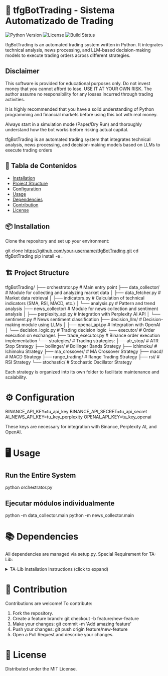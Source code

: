 # 🤖 tfgBotTrading - Sistema Automatizado de Trading

![Python Version](https://img.shields.io/badge/python-3.9%2B-blue)
![License](https://img.shields.io/badge/license-MIT-green)
![Build Status](https://img.shields.io/badge/build-passing-brightgreen)

tfgBotTrading is an automated trading system written in Python. It integrates technical analysis, news processing, and LLM-based decision-making models to execute trading orders across different strategies.


## Disclaimer

This software is provided for educational purposes only. Do not invest money that you cannot afford to lose. 
USE IT AT YOUR OWN RISK. The author assume no responsibility for any losses incurred through trading activities.

It is highly recommended that you have a solid understanding of Python programming and financial markets before using this bot with real money. 

Always start in a simulation mode (Paper/Dry Run) and thoroughly understand how the bot works before risking actual capital.


tfgBotTrading is an automated trading system that integrates technical analysis, news processing, and decision-making models based on LLMs to execute trading orders

## 🚀 **Tabla de Contenidos**
- [Installation](#Installation)
- [Project Structure](#Project-Structure)
- [Configuration](#Configuration)
- [Usage](#Usage)
- [Dependencies](#Dependencies)
- [Contribution](#Contribution)
- [License](#License)


## 📦 **Installation**
Clone the repository and set up your environment:

git clone https://github.com/your-username/tfgBotTrading.git
cd tfgBotTrading
pip install -e .


## 🏗️ **Project Structure**
tfgBotTrading/
├── orchestrator.py          # Main entry point
├── data_collector/          # Module for collecting and analyzing market data
│   ├── data_fetcher.py      # Market data retrieval
│   ├── indicators.py        # Calculation of technical indicators (SMA, RSI, MACD, etc.)
│   └── analysis.py          # Pattern and trend analysis
├── news_collector/          # Module for news collection and sentiment analysis
│   ├── perplexity_api.py    # Integration with Perplexity AI API
│   └── sentiment.py         # News sentiment classification
├── decision_llm/            # Decision-making module using LLMs
│   ├── openai_api.py        # Integration with OpenAI
│   └── decision_logic.py    # Trading decision logic
└── executor/                # Order execution on exchanges
    ├── trade_executor.py    # Binance order execution implementation
    └── strategies/          # Trading strategies:
         ├── atr_stop/       # ATR Stop Strategy
         ├── bollinger/      # Bollinger Bands Strategy
         ├── ichimoku/       # Ichimoku Strategy
         ├── ma_crossover/   # MA Crossover Strategy
         ├── macd/           # MACD Strategy
         ├── range_trading/  # Range Trading Strategy
         ├── rsi/            # RSI Strategy
         └── stochastic/     # Stochastic Oscillator Strategy

Each strategy is organized into its own folder to facilitate maintenance and scalability.



# ⚙️ **Configuration**
BINANCE_API_KEY=tu_api_key
BINANCE_API_SECRET=tu_api_secret
AI_NEWS_API_KEY=tu_key_perplexity
OPENAI_API_KEY=tu_key_openai

These keys are necessary for integration with Binance, Perplexity AI, and OpenAI.


# 🖥️ **Usage**
## Run the Entire System
python orchestrator.py

## Ejecutar módulos individualmente
python -m data_collector.main
python -m news_collector.main


# 📚 **Dependencies**
All dependencies are managed via setup.py.
Special Requirement for TA-Lib:

<details> <summary>TA-Lib Installation Instructions (click to expand)</summary>

Windows
pip install https://github.com/mrjbq7/ta-lib/releases/download/TA_Lib-0.4.27/TA_Lib-0.4.27-cp39-cp39-win_amd64.whl

Linux (Debian/Ubuntu)
sudo apt-get install ta-lib
pip install TA-Lib

macOS (Homebrew)
brew install ta-lib
pip install TA-Lib

</details>

# 🤝 **Contribution**

Contributions are welcome! To contribute:

1. Fork the repository.
2. Create a feature branch:
    git checkout -b feature/new-feature
3. Make your changes:
    git commit -m 'Add amazing feature'
4. Push your changes:
    git push origin feature/new-feature
5. Open a Pull Request and describe your changes.



# 📜 **License**
Distributed under the MIT License.